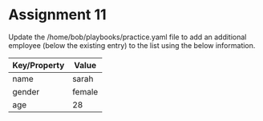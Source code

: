 # Assignment 11

Update the /home/bob/playbooks/practice.yaml file to add an additional employee (below the existing entry) to the list using the below information.

| Key/Property | Value  |
| ------------ | ------ |
| name         | sarah  |
| gender       | female |
| age          | 28     |
